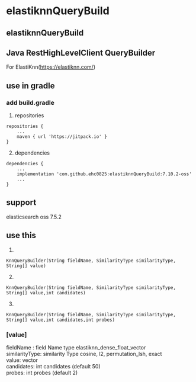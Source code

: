 # elastiknnQueryBuild
## elastiknnQueryBuild

## Java RestHighLevelClient QueryBuilder
For ElastiKnn(https://elastiknn.com/)



## use in gradle

### add build.gradle

1. repositories
```
repositories {
	...
	maven { url 'https://jitpack.io' }
}
```
2. dependencies
```
dependencies {
	...
	implementation 'com.github.ehc0825:elastiknnQueryBuild:7.10.2-oss'
	...
}
```


## support
elasticsearch oss 7.5.2



## use this
1. 
```
KnnQueryBuilder(String fieldName, SimilarityType similarityType, String[] value)
```
2. 

```
KnnQueryBuilder(String fieldName, SimilarityType similarityType, String[] value,int candidates)
```
3. 

```
KnnQueryBuilder(String fieldName, SimilarityType similarityType, String[] value,int candidates,int probes)
```


### [value]
fieldName : field Name type elastiknn_dense_float_vector   
similarityType: similarity Type cosine, l2, permutation_lsh, exact   
value: vector   
candidates: int candidates (default 50)   
probes: int probes (default 2)   
 
